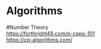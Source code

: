 # Algorithms


#Number Theory <br>
  https://forthright48.com/p-cpps-101 <br>
  https://cp-algorithms.com/


